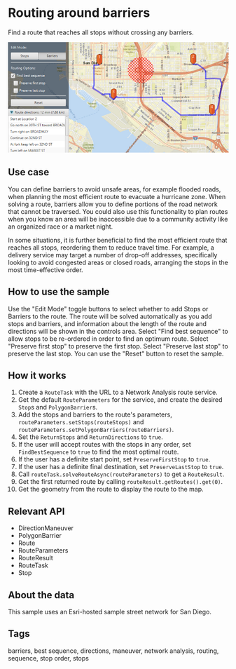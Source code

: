 # Routing around barriers

Find a route that reaches all stops without crossing any barriers.

![Image of routing around barriers](RoutingAroundBarriers.png)

## Use case

You can define barriers to avoid unsafe areas, for example flooded roads, when planning the most efficient route to evacuate a hurricane zone. When solving a route, barriers allow you to define portions of the road network that cannot be traversed. You could also use this functionality to plan routes when you know an area will be inaccessible due to a community activity like an organized race or a market night.

In some situations, it is further beneficial to find the most efficient route that reaches all stops, reordering them to reduce travel time. For example, a delivery service may target a number of drop-off addresses, specifically looking to avoid congested areas or closed roads, arranging the stops in the most time-effective order.

## How to use the sample

Use the "Edit Mode" toggle buttons to select whether to add Stops or Barriers to the route. The route will be solved automatically as you add stops and barriers, and information about the length of the route and directions will be shown in the controls area. Select "Find best sequence" to allow stops to be re-ordered in order to find an optimum route. Select "Preserve first stop" to preserve the first stop. Select "Preserve last stop" to preserve the last stop. You can use the "Reset" button to reset the sample.

## How it works

1. Create a `RouteTask` with the URL to a Network Analysis route service.
2. Get the default `RouteParameters` for the service, and create the desired `Stop`s and `PolygonBarrier`s.
4. Add the stops and barriers to the route's parameters, `routeParameters.setStops(routeStops)` and `routeParameters.setPolygonBarriers(routeBarriers)`.
5. Set the `ReturnStops` and `ReturnDirections` to `true`.
6. If the user will accept routes with the stops in any order, set `FindBestSequence` to `true` to find the most optimal route.
7. If the user has a definite start point, set `PreserveFirstStop` to `true`.
8. If the user has a definite final destination, set `PreserveLastStop` to `true`.
9. Call `routeTask.solveRouteAsync(routeParameters)` to get a `RouteResult`.
10. Get the first returned route by calling `routeResult.getRoutes().get(0)`.
11. Get the geometry from the route to display the route to the map.

## Relevant API

* DirectionManeuver
* PolygonBarrier
* Route
* RouteParameters
* RouteResult
* RouteTask
* Stop

## About the data

This sample uses an Esri-hosted sample street network for San Diego.

## Tags

barriers, best sequence, directions, maneuver, network analysis, routing, sequence, stop order, stops
